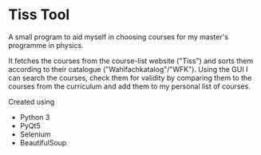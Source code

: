 # Tiss Tool
A small program to aid myself in choosing courses for my master's programme in physics.

It fetches the courses from the course-list website ("Tiss") and sorts them according to their catalogue ("Wahlfachkatalog"/"WFK"). Using the GUI I can search the courses, check them for validity by comparing them to the courses from the curriculum and add them to my personal list of courses.

Created using
- Python 3
- PyQt5
- Selenium
- BeautifulSoup
